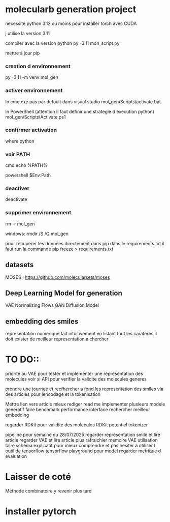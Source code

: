 # molecularb generation project


necessite python 3.12 ou moins pour installer torch avec CUDA

j utilise la version 3.11

compiler avec la version python 
py -3.11 mon_script.py

mettre à jour pip

### creation d environnement 

py -3.11 -m venv mol_gen

### activer environnement

In cmd.exe pas par default dans visual studio 
mol_gen\Scripts\activate.bat

In PowerShell (attention il faut definir une strategie d execution python)
mol_gen\Scripts\Activate.ps1

### confirmer activation

where python

### voir PATH

cmd
echo %PATH%

powershell
\$Env:Path 

### deactiver
deactivate

### supprimer environnement
rm -r mol_gen

windows: rmdir /S /Q mol_gen


pour recuperer les donnees directement dans pip dans le requirements.txt il faut run la commande
    pip freeze > requirements.txt

## datasets

MOSES : https://github.com/molecularsets/moses


## Deep Learning Model for generation

VAE
Normalizing Flows
GAN
Diffusion Model

## embedding des smiles

representation numerique fait intuitivement en listant tout les carateres il doit exister de meilleur representation a chercher

# TO DO::

priorite au VAE pour tester et implementer une representation des molecules
voir si API pour verifier la validite des molecules generes

prendre une journee et recfhercher a fond les representation des smiles via des articles pour lencodage et 
la tokenisation 

Mettre lien vers article
mieux rediger read me
implementer plusieurs modele generatif
faire benchmark performance
interface
rechercher meilleur embedding

regarder RDKit pour validite des molecules
RDKit potentiel tokenizer


pipeline pour semaine du 28/07/2025
regarder representation smile et lire article
regarder VAE et lire article plus rafraichier memoire VAE utilisation
faire schéma explicatif pour mieux comprendre et pas hesiter à utiliser l outil de tensorflow tensorflow playground pour model
regarder metrique d evaluation



# Laisser de coté 

Méthode combinatoire y revenir plus tard

# installer pytorch